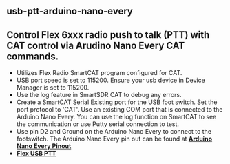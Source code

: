 usb-ptt-arduino-nano-every
----------

Control Flex 6xxx radio push to talk (PTT) with CAT control via Arudino Nano Every CAT commands.     
----------
* Utilizes Flex Radio SmartCAT program configured for CAT.     
* USB port speed is set to 115200.  Ensure your usb device in Device Manager is set to 115200.
* Use the log feature in SmartSDR CAT to debug any errors.   
* Create a SmartCAT Serial Existing port for the USB foot switch.  Set the port protocol to 'CAT'.  Use an existing COM port that is connected to the Arduino Nano Every.  You can use the log function on SmartCAT to see the communication or use Putty serial connection to test.
* Use pin D2 and Ground on the Arduino Nano Every to connect to the footswitch.  The Arduino Nano Every pin out can be found at **[Arduino Nano Every Pinout](https://content.arduino.cc/assets/Pinout-NANOevery_latest.pdf)**
* **[Flex USB PTT](https://github.com/w8be/usb-ptt-arduino-nano-every/tree/main)**
